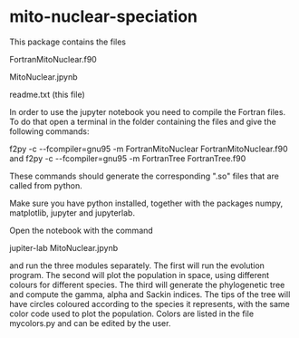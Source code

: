 # mito-nuclear-speciation

This package contains the files

FortranMitoNuclear.f90

MitoNuclear.jpynb

readme.txt (this file)


In order to use the jupyter notebook you need to compile the Fortran files. To do that
open a terminal in the folder containing the files and give the following commands:

f2py -c --fcompiler=gnu95 -m FortranMitoNuclear FortranMitoNuclear.f90
and
f2py -c --fcompiler=gnu95 -m FortranTree FortranTree.f90 

These commands should generate the corresponding ".so" files that are called from python.

Make sure you have python installed, together with the packages numpy, matplotlib, jupyter and jupyterlab. 

Open the notebook with the command

jupiter-lab MitoNuclear.jpynb

and run the three modules separately. The first will run the evolution program. The
second will plot the population in space, using different colours for different species.
The third will generate the phylogenetic tree and compute the gamma, alpha and Sackin indices.
The tips of the tree will have circles coloured according to the species it represents, with
the same color code used to plot the population. Colors are listed in the file mycolors.py and can
be edited by the user.
